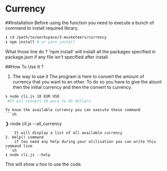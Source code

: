# Currency 

##Installation
Before using the function you need to execute a bunch of command to install required library.

```sh
❯ cd /path/to/workspace/3-musketeers/currency
❯ npm install # or yarn install

```
What those line do ?
'npm install' will install all the packages specified in package.json if any file isn't specified after install.

##How To Use It ?
1. The way to use it
	The program is here to convert the amount of currency that you want to an other.
	To do so you have to give the alount then the initial currency and then the convert to currency.
```sh
❯ node cli.js 10 EUR USD
 #It wil convert 10 euro to US dollars

```
	To know the available currency you can execute these command
	```sh
❯ node cli.js --all_currency

```
	It will display a list of all available currency
2. Help() command 
	if tou need any help during your utilisation you can write this command line
```sh
❯ node cli.js --help

```
This will show u hox to use the code.

